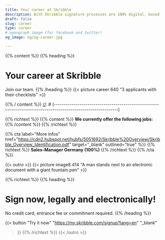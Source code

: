 ```yaml
---
title: Your career at Skribble
description: With Skribble signature processes are 100% digital, based on the qualified electronic signature “QES” - the e-signature, which is equivalent to your hand-written signature according to Swiss and EU law.
draft: false
slug: career
type: career
# opengraph image (for facebook and twitter)
og_image: og/og-career.jpg

---
```


{{% content %}}
{{% heading %}}
# Your career at Skribble
Join our team.
{{% /heading %}}
{{< picture career 640 "3 applicants with their checklists" >}}

{{% / content %}}
[//]: # (--------------------------------------------------------------------------------------------------------------)

{{% richtext %}}
{{% content %}}
**We currently offer the following jobs:**
{{% /content %}}
{{% /richtext %}}

{{% cta
  label="More infos"
  href="https://cdn2.hubspot.net/hubfs/5051692/Skribble%20Overview/Skribble_Overview_Identification.pdf"
  target="_blank"
  outlined="true"
%}}
{{% richtext %}}
**Sales-Manager Germany (100%)**
{{% /richtext %}}
{{% /cta %}}


[//]: # (--------------------------------------------------------------------------------------------------------------)

{{< outro >}}
{{< picture image8 414 "A man stands next to an electronic document with a giant fountain pen" >}}

{{% richtext %}}
{{% heading %}}
# Sign now, legally and electronically!
No credit card, entrance fee or commitment required.
{{% /heading %}}

{{< button
  "Try it now"
  "https://my.skribble.com/signup?lang=en"
  "_blank"
>}}
{{% /richtext %}}
{{< /outro >}}
